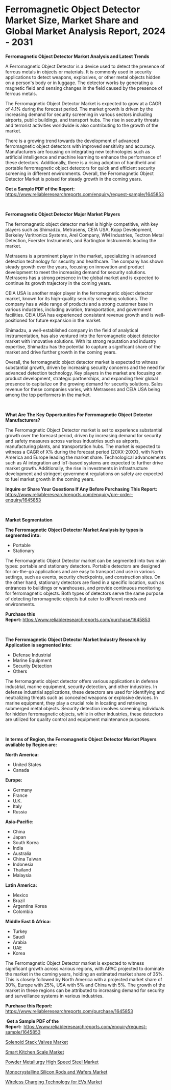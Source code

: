 <p><h1>Ferromagnetic Object Detector Market Size, Market Share and Global Market Analysis Report, 2024 - 2031</h1></p><p><strong>Ferromagnetic Object Detector Market Analysis and Latest Trends</strong></p>
<p><p>A Ferromagnetic Object Detector is a device used to detect the presence of ferrous metals in objects or materials. It is commonly used in security applications to detect weapons, explosives, or other metal objects hidden on a person's body or in luggage. The detector works by generating a magnetic field and sensing changes in the field caused by the presence of ferrous metals.</p><p>The Ferromagnetic Object Detector Market is expected to grow at a CAGR of 4.1% during the forecast period. The market growth is driven by the increasing demand for security screening in various sectors including airports, public buildings, and transport hubs. The rise in security threats and terrorist activities worldwide is also contributing to the growth of the market.</p><p>There is a growing trend towards the development of advanced ferromagnetic object detectors with improved sensitivity and accuracy. Manufacturers are focusing on integrating new technologies such as artificial intelligence and machine learning to enhance the performance of these detectors. Additionally, there is a rising adoption of handheld and portable ferromagnetic object detectors for quick and efficient security screening in different environments. Overall, the Ferromagnetic Object Detector Market is poised for steady growth in the coming years.</p></p>
<p><strong>Get a Sample PDF of the Report:&nbsp;</strong> <a href="https://www.reliableresearchreports.com/enquiry/request-sample/1645853">https://www.reliableresearchreports.com/enquiry/request-sample/1645853</a></p>
<p>&nbsp;</p>
<p><strong>Ferromagnetic Object Detector Major Market Players</strong></p>
<p><p>The ferromagnetic object detector market is highly competitive, with key players such as Shimadzu, Metrasens, CEIA USA, Kopp Development, Berkeley Varitronics Systems, Arel Company, WM Industries, Tectron Metal Detection, Foerster Instruments, and Bartington Instruments leading the market.</p><p>Metrasens is a prominent player in the market, specializing in advanced detection technology for security and healthcare. The company has shown steady growth over the years, focusing on innovation and product development to meet the increasing demand for security solutions. Metrasens has a strong presence in the global market and is expected to continue its growth trajectory in the coming years.</p><p>CEIA USA is another major player in the ferromagnetic object detector market, known for its high-quality security screening solutions. The company has a wide range of products and a strong customer base in various industries, including aviation, transportation, and government facilities. CEIA USA has experienced consistent revenue growth and is well-positioned for future expansion in the market.</p><p>Shimadzu, a well-established company in the field of analytical instrumentation, has also ventured into the ferromagnetic object detector market with innovative solutions. With its strong reputation and industry expertise, Shimadzu has the potential to capture a significant share of the market and drive further growth in the coming years.</p><p>Overall, the ferromagnetic object detector market is expected to witness substantial growth, driven by increasing security concerns and the need for advanced detection technology. Key players in the market are focusing on product development, strategic partnerships, and expanding their global presence to capitalize on the growing demand for security solutions. Sales revenue for these companies varies, with Metrasens and CEIA USA being among the top performers in the market.</p></p>
<p>&nbsp;</p>
<p><strong>What Are The Key Opportunities For Ferromagnetic Object Detector Manufacturers?</strong></p>
<p><p>The Ferromagnetic Object Detector market is set to experience substantial growth over the forecast period, driven by increasing demand for security and safety measures across various industries such as airports, manufacturing plants, and transportation hubs. The market is expected to witness a CAGR of X% during the forecast period (20XX-20XX), with North America and Europe leading the market share. Technological advancements such as AI integration and IoT-based systems are expected to further drive market growth. Additionally, the rise in investments in infrastructure development and stringent government regulations on safety are expected to fuel market growth in the coming years.</p></p>
<p><strong>Inquire or Share Your Questions If Any Before Purchasing This Report:</strong> <a href="https://www.reliableresearchreports.com/enquiry/pre-order-enquiry/1645853">https://www.reliableresearchreports.com/enquiry/pre-order-enquiry/1645853</a></p>
<p>&nbsp;</p>
<p><strong>Market Segmentation</strong></p>
<p><strong>The Ferromagnetic Object Detector Market Analysis by types is segmented into:</strong></p>
<p><ul><li>Portable</li><li>Stationary</li></ul></p>
<p><p>The Ferromagnetic Object Detector market can be segmented into two main types: portable and stationary detectors. Portable detectors are designed for on-the-go applications and are easy to transport and use in various settings, such as events, security checkpoints, and construction sites. On the other hand, stationary detectors are fixed in a specific location, such as entrances to buildings or warehouses, and provide continuous monitoring for ferromagnetic objects. Both types of detectors serve the same purpose of detecting ferromagnetic objects but cater to different needs and environments.</p></p>
<p><strong>Purchase this Report:&nbsp;</strong><a href="https://www.reliableresearchreports.com/purchase/1645853">https://www.reliableresearchreports.com/purchase/1645853</a></p>
<p>&nbsp;</p>
<p><strong>The Ferromagnetic Object Detector Market Industry Research by Application is segmented into:</strong></p>
<p><ul><li>Defense Industrial</li><li>Marine Equipment</li><li>Security Detection</li><li>Others</li></ul></p>
<p><p>The ferromagnetic object detector offers various applications in defense industrial, marine equipment, security detection, and other industries. In defense industrial applications, these detectors are used for identifying and neutralizing threats such as concealed weapons or explosive devices. In marine equipment, they play a crucial role in locating and retrieving submerged metal objects. Security detection involves screening individuals for hidden ferromagnetic objects, while in other industries, these detectors are utilized for quality control and equipment maintenance purposes.</p></p>
<p>&nbsp;</p>
<p><strong>In terms of Region, the Ferromagnetic Object Detector Market Players available by Region are:</strong></p>
<p>
    <p> <strong> North America: </strong>
        <ul>
            <li>United States</li>
            <li>Canada</li>
        </ul>
        </p> 
    <p> <strong> Europe: </strong>
        <ul>
            <li>Germany</li>
            <li>France</li>
            <li>U.K.</li>
            <li>Italy</li>
            <li>Russia</li>
        </ul>
        </p> 
    <p> <strong> Asia-Pacific: </strong>
        <ul>
            <li>China</li>
            <li>Japan</li>
            <li>South Korea</li>
            <li>India</li>
            <li>Australia</li>
            <li>China Taiwan</li>
            <li>Indonesia</li>
            <li>Thailand</li>
            <li>Malaysia</li>
        </ul>
        </p> 
    <p> <strong> Latin America: </strong>
        <ul>
            <li>Mexico</li>
            <li>Brazil</li>
            <li>Argentina Korea</li>
            <li>Colombia</li>
        </ul>
        </p> 
    <p> <strong> Middle East & Africa: </strong>
        <ul>
            <li>Turkey</li>
            <li>Saudi</li>
            <li>Arabia</li>
            <li>UAE</li>
            <li>Korea</li>
        </ul>
    </p>
    </p>
<p><p>The Ferromagnetic Object Detector market is expected to witness significant growth across various regions, with APAC projected to dominate the market in the coming years, holding an estimated market share of 35%. This is closely followed by North America with a projected market share of 30%, Europe with 25%, USA with 5% and China with 5%. The growth of the market in these regions can be attributed to increasing demand for security and surveillance systems in various industries.</p></p>
<p><strong>Purchase this Report: </strong><a href="https://www.reliableresearchreports.com/purchase/1645853">https://www.reliableresearchreports.com/purchase/1645853</a></p>
<p>&nbsp;<strong>Get a Sample PDF of the Report:&nbsp;&nbsp;</strong><a href="https://www.reliableresearchreports.com/enquiry/request-sample/1645853">https://www.reliableresearchreports.com/enquiry/request-sample/1645853</a></p>
<p><strong></strong></p>
<p><p><a href="https://github.com/juniordelafrance/Market-Research-Report-List-2/blob/main/solenoid-stack-valves-market.md">Solenoid Stack Valves Market</a></p><p><a href="https://view.publitas.com/reportprime-1/global-smart-kitchen-scale-market-by-types-applications-and-major-players-with-regional-growth-rate-analysis-and-development-situation-from-2024-to-2031/">Smart Kitchen Scale Market</a></p><p><a href="https://view.publitas.com/reportprime-1/powder-metallurgy-high-speed-steel-market-provides-a-comprehensive-analysis-including-a-macro-overview-of-the-market-as-well-as-micro-details-such-as-market-size-and-competitive-landscape/">Powder Metallurgy High Speed Steel Market</a></p><p><a href="https://artistic-helicopter-ca9.notion.site/Monocrystalline-Silicon-Rods-and-Wafers-Market-Offers-Provide-Insightful-Data-for-the-Time-Period-fr-29e93d7a5c434b3082b478758e4fb430">Monocrystalline Silicon Rods and Wafers Market</a></p><p><a href="https://picayune-night-cbd.notion.site/Wireless-Charging-Technology-for-EVs-Market-with-the-goal-of-estimating-the-market-size-and-future-g-e806c08de60c44fd803ae12efe14eb8e">Wireless Charging Technology for EVs Market</a></p></p>